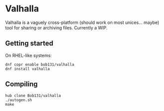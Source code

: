 Valhalla
===

Valhalla is a vaguely cross-platform (should work on most unices... maybe)
tool for sharing or archiving files. Currently a WIP.

## Getting started

On RHEL-like systems:

```
dnf copr enable bob131/valhalla
dnf install valhalla
```

## Compiling

```
hub clone Bob131/valhalla
./autogen.sh
make
```
